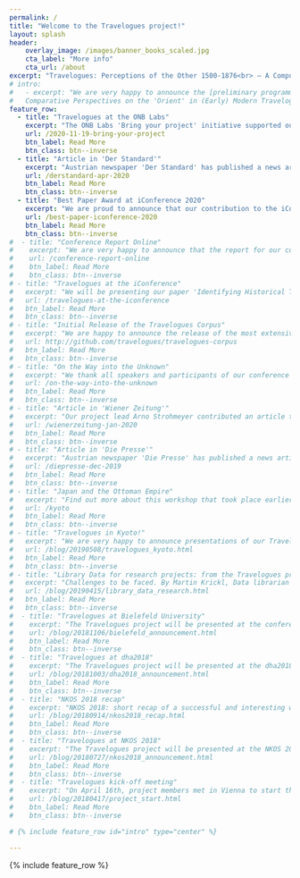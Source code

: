 ```yaml
---
permalink: /
title: "Welcome to the Travelogues project!"
layout: splash
header:
    overlay_image: /images/banner_books_scaled.jpg
    cta_label: "More info"
    cta_url: /about
excerpt: "Travelogues: Perceptions of the Other 1500-1876<br> – A Computerized Analysis"
# intro:
#   - excerpt: "We are very happy to announce the [preliminary programme](/intotheunknown/) for the Conference **'On the Way into the Unknown?
#   Comparative Perspectives on the 'Orient' in (Early) Modern Travelogues'** in Vienna on 28.–30.11.2019."
feature_row:
  - title: "Travelogues at the ONB Labs"
    excerpt: "The ONB Labs 'Bring your project' initiative supported our work on bibliographic metadata extration"
    url: /2020-11-19-bring-your-project
    btn_label: Read More
    btn_class: btn--inverse
  - title: "Article in 'Der Standard'"
    excerpt: "Austrian newspaper 'Der Standard' has published a news article about the project in their April 1 print edition and online."
    url: /derstandard-apr-2020
    btn_label: Read More
    btn_class: btn--inverse
  - title: "Best Paper Award at iConference 2020"
    excerpt: "We are proud to announce that our contribution to the iConference 2020 in Borås, Sweden won the Lee Dirks Award for Best Full Paper"
    url: /best-paper-iconference-2020
    btn_label: Read More
    btn_class: btn--inverse
#  - title: "Conference Report Online"
#    excerpt: "We are very happy to announce that the report for our conference held in Vienna in November 2019 is online"
#    url: /conference-report-online
#    btn_label: Read More
#    btn_class: btn--inverse
# - title: "Travelogues at the iConference"
#   excerpt: "We will be presenting our paper 'Identifying Historical Travelogues in Large Text Corpora Using Machine Learning' at the iConference in Borås, Sweden"
#   url: /travelogues-at-the-iconference
#   btn_label: Read More
#   btn_class: btn--inverse
# - title: "Initial Release of the Travelogues Corpus"
#   excerpt: "We are happy to announce the release of the most extensive open data collection of early modern German travelogues ever created"
#   url: http://github.com/travelogues/travelogues-corpus
#   btn_label: Read More
#   btn_class: btn--inverse
# - title: "On the Way into the Unknown"
#   excerpt: "We thank all speakers and participants of our conference on 28.–30.11.2019 in Vienna"
#   url: /on-the-way-into-the-unknown
#   btn_label: Read More
#   btn_class: btn--inverse 
# - title: "Article in 'Wiener Zeitung'"
#   excerpt: "Our project lead Arno Strohmeyer contributed an article to the Jan 4 print edition of the 'Wiener Zeitung', one of the largest daily newspapers in Austria."
#   url: /wienerzeitung-jan-2020
#   btn_label: Read More
#   btn_class: btn--inverse
# - title: "Article in 'Die Presse'"
#   excerpt: "Austrian newspaper 'Die Presse' has published a news article about the project in their Dec 21 print edition."
#   url: /diepresse-dec-2019
#   btn_label: Read More
#   btn_class: btn--inverse
# - title: "Japan and the Ottoman Empire"
#   excerpt: "Find out more about this workshop that took place earlier this year in Kyoto."
#   url: /kyoto
#   btn_label: Read More
#   btn_class: btn--inverse
# - title: "Travelogues in Kyoto!"
#   excerpt: "We are very happy to announce presentations of our Travelogues project at the University of Kyoto!"
#   url: /blog/20190508/travelogues_kyoto.html
#   btn_label: Read More
#   btn_class: btn--inverse
# - title: "Library Data for research projects: from the Travelogues project point of view"
#   excerpt: "Challenges to be faced. By Martin Krickl, Data librarian at the Austrian National Library."
#   url: /blog/20190415/library_data_research.html
#   btn_label: Read More
#   btn_class: btn--inverse
#  - title: "Travelogues at Bielefeld University"
#    excerpt: "The Travelogues project will be presented at the conference “Traveling, Narrating Comparing. Travel Narratives of the Americas from 18th to the 20th Century” at Bielefeld University!"
#    url: /blog/20181106/bielefeld_announcement.html
#    btn_label: Read More
#    btn_class: btn--inverse
#  - title: "Travelogues at dha2018"
#    excerpt: "The Travelogues project will be presented at the dha2018 conference on Thursday, November 29th, in Salzburg, Austria!"
#    url: /blog/20181003/dha2018_announcement.html
#    btn_label: Read More
#    btn_class: btn--inverse
#  - title: "NKOS 2018 recap"
#    excerpt: "NKOS 2018: short recap of a successful and interesting workshop."
#    url: /blog/20180914/nkos2018_recap.html
#    btn_label: Read More
#    btn_class: btn--inverse
#  - title: "Travelogues at NKOS 2018"
#    excerpt: "The Travelogues project will be presented at the NKOS 2018 workshop on 13th September, in Porto, Portugal!"
#    url: /blog/20180727/nkos2018_announcement.html
#    btn_label: Read More
#    btn_class: btn--inverse
#  - title: "Travelogues kick-off meeting"
#    excerpt: "On April 16th, project members met in Vienna to start the work on our project."
#    url: /blog/20180417/project_start.html
#    btn_label: Read More
#    btn_class: btn--inverse

# {% include feature_row id="intro" type="center" %}

---
```


{% include feature_row %}
